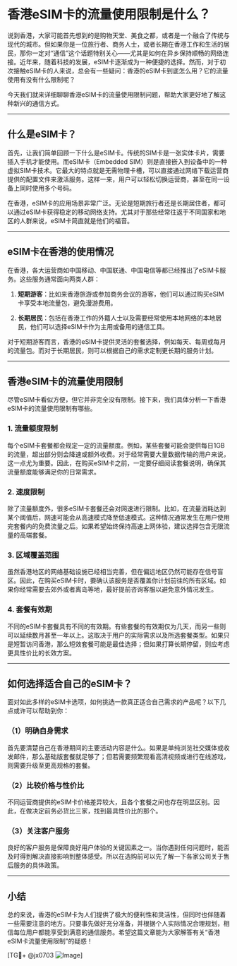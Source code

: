 # 香港eSIM卡的流量使用限制是什么？

说到香港，大家可能首先想到的是购物天堂、美食之都，或者是一个融合了传统与现代的城市。但如果你是一位旅行者、商务人士，或者长期在香港工作和生活的居民，那你一定对“通信”这个话题特别关心——尤其是如何在异乡保持顺畅的网络连接。近年来，随着科技的发展，eSIM卡逐渐成为一种便捷的选择。然而，对于初次接触eSIM卡的人来说，总会有一些疑问：香港的eSIM卡到底怎么用？它的流量使用有没有什么限制呢？

今天我们就来详细聊聊香港eSIM卡的流量使用限制问题，帮助大家更好地了解这种新兴的通信方式。

---

## 什么是eSIM卡？

首先，让我们简单回顾一下什么是eSIM卡。传统的SIM卡是一张实体卡片，需要插入手机才能使用。而eSIM卡（Embedded SIM）则是直接嵌入到设备中的一种虚拟SIM卡技术。它最大的特点就是无需物理卡槽，可以直接通过网络下载运营商提供的配置文件来激活服务。这样一来，用户可以轻松切换运营商，甚至在同一设备上同时使用多个号码。

在香港，eSIM卡的应用场景非常广泛。无论是短期旅行者还是长期居住者，都可以通过eSIM卡获得稳定的移动网络支持。尤其对于那些经常往返于不同国家和地区的人群来说，eSIM卡简直就是他们的福音。

---

## eSIM卡在香港的使用情况

在香港，各大运营商如中国移动、中国联通、中国电信等都已经推出了eSIM卡服务。这些服务通常面向两类人群：

1. **短期游客**：比如来香港旅游或参加商务会议的游客，他们可以通过购买eSIM卡享受本地流量包，避免漫游费用。
   
2. **长期居民**：包括在香港工作的外籍人士以及需要经常使用本地网络的本地居民，他们可以选择eSIM卡作为主用或备用的通信工具。

对于短期游客而言，香港的eSIM卡提供灵活的套餐选择，例如每天、每周或每月的流量包。而对于长期居民，则可以根据自己的需求定制更长期的服务计划。

---

## 香港eSIM卡的流量使用限制

尽管eSIM卡看似方便，但它并非完全没有限制。接下来，我们具体分析一下香港eSIM卡的流量使用限制有哪些。

### 1. 流量额度限制

每个eSIM卡套餐都会规定一定的流量额度。例如，某些套餐可能会提供每日1GB的流量，超出部分则会降速或额外收费。对于经常需要大量数据传输的用户来说，这一点尤为重要。因此，在购买eSIM卡之前，一定要仔细阅读套餐说明，确保其流量额度能够满足你的日常需求。

### 2. 速度限制

除了流量额度外，很多eSIM卡套餐还会对网速进行限制。比如，在流量消耗达到某个阈值后，网速可能会从高速模式降至低速模式。这种情况通常发生在用户使用完套餐内的免费流量之后。如果希望始终保持高速上网体验，建议选择包含无限流量的高端套餐。

### 3. 区域覆盖范围

虽然香港地区的网络基础设施已经相当完善，但在偏远地区仍然可能存在信号盲区。因此，在购买eSIM卡时，要确认该服务是否覆盖你计划前往的所有区域。如果你经常需要去郊外或者离岛等地，最好提前咨询客服以避免意外情况发生。

### 4. 套餐有效期

不同的eSIM卡套餐具有不同的有效期。有些套餐的有效期仅为几天，而另一些则可以延续数月甚至一年以上。这取决于用户的实际需求以及所选套餐类型。如果只是短暂访问香港，那么短效套餐可能是最佳选择；但如果打算长期停留，则应考虑更具性价比的长效方案。

---

## 如何选择适合自己的eSIM卡？

面对如此多样的eSIM卡选项，如何挑选一款真正适合自己需求的产品呢？以下几点或许可以帮助到你：

### （1）明确自身需求

首先要清楚自己在香港期间的主要活动内容是什么。如果是单纯浏览社交媒体或收发邮件，那么基础版套餐就足够了；但若需要频繁观看高清视频或进行在线游戏，则需要升级至更高规格的套餐。

### （2）比较价格与性价比

不同运营商提供的eSIM卡价格差异较大，且各个套餐之间也存在明显区别。因此，在做决定前务必货比三家，找到最具性价比的那个。

### （3）关注客户服务

良好的客户服务是保障良好用户体验的关键因素之一。当你遇到任何问题时，能否及时得到解决直接影响到整体感受。所以在选购前可以先了解一下各家公司关于售后服务的具体政策。

---

## 小结

总的来说，香港的eSIM卡为人们提供了极大的便利性和灵活性，但同时也伴随着一些需要注意的地方。只要事先做好充分准备，并根据个人实际情况合理规划，相信每位用户都能享受到满意的通信服务。希望这篇文章能为大家解答有关“香港eSIM卡流量使用限制”的疑惑！

[TG💪+ @jx0703 ![Image](https://github.com/user-attachments/assets/dbca1d08-cadb-493c-b0ec-ad6f7a83f270)]